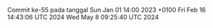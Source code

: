 Commit ke-55 pada tanggal Sun Jan 01 14:00 2023 +0100
Fri Feb 16 14:43:06 UTC 2024
Wed May  8 09:25:40 UTC 2024
